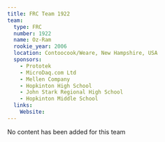 ```yaml
---
title: FRC Team 1922
team:
  type: FRC
  number: 1922
  name: Oz-Ram
  rookie_year: 2006
  location: Contoocook/Weare, New Hampshire, USA
  sponsors:
    - Prototek
    - MicroDaq.com Ltd
    - Mellen Company
    - Hopkinton High School
    - John Stark Regional High School
    - Hopkinton Middle School
  links:
    Website: 
---
```

No content has been added for this team